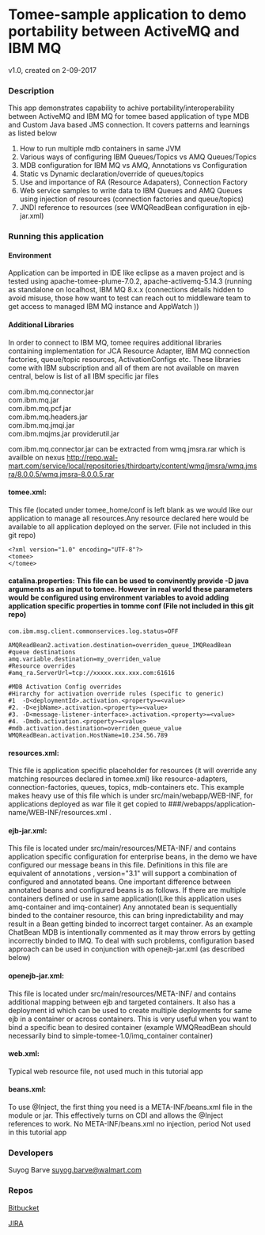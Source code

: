 # Tomee-sample application to demo portability between ActiveMQ and IBM MQ
v1.0, created on 2-09-2017

### Description
This app demonstrates capability to achive portability/interoperability between ActiveMQ and IBM MQ for tomee based application of type MDB and Custom Java based JMS connection. It covers patterns and learnings as listed below

1. How to run multiple mdb containers in same JVM
2. Various ways of configuring IBM Queues/Topics vs AMQ Queues/Topics 
3. MDB configuration for IBM MQ vs AMQ, Annotations vs Configuration
4. Static vs Dynamic declaration/override of queues/topics
5. Use and importance of RA (Resource Adapaters), Connection Factory
6. Web service samples to write data to IBM Queues and AMQ Queues using injection of resources (connection factories and queue/topics)
7. JNDI reference to resources (see WMQReadBean configuration in ejb-jar.xml)


### Running this application
#### Environment
Application can be imported in IDE like eclipse as a maven project and is tested using apache-tomee-plume-7.0.2, apache-activemq-5.14.3 (running as standalone on localhost, IBM MQ 8.x.x (connections details hidden to avoid misuse, those how want to test can reach out to middleware team to get access to managed IBM MQ instance and AppWatch ))

#### Additional Libraries
In order to connect to IBM MQ, tomee requires additional libraries containing implementation for JCA Resource Adapter, IBM MQ connection factories, queue/topic resources, ActivationConfigs etc. These libraries come with IBM subscription and all of them are not available on maven central, below is list of all IBM specific jar files

com.ibm.mq.connector.jar  
com.ibm.mq.jar      
com.ibm.mq.pcf.jar   
com.ibm.mq.headers.jar    
com.ibm.mq.jmqi.jar   
com.ibm.mqjms.jar
providerutil.jar

com.ibm.mq.connector.jar can be extracted from wmq.jmsra.rar which is availble on nexus
http://repo.wal-mart.com/service/local/repositories/thirdparty/content/wmq/jmsra/wmq.jmsra/8.0.0.5/wmq.jmsra-8.0.0.5.rar


#### tomee.xml: 
This file (located under tomee_home/conf is left blank as we would like our application to manage all resources.Any resource declared here would be available to all application deployed on the server.
(File not included in this git repo)
```
<?xml version="1.0" encoding="UTF-8"?>
<tomee>
</tomee>
```

#### catalina.properties: This file can be used to convinently provide -D java arguments as an input to tomee. However in real world these parameters would be configured using environment variables to avoid adding application specific properties in tomme conf (File not included in this git repo)

```
com.ibm.msg.client.commonservices.log.status=OFF

AMQReadBean2.activation.destination=overriden_queue_IMQReadBean
#queue destinations
amq.variable.destination=my_overriden_value
#Resource overrides
#amq_ra.ServerUrl=tcp://xxxxx.xxx.xxx.com:61616

#MDB Activation Config overrides
#Hirarchy for activation override rules (specific to generic)
#1  -D<deploymentId>.activation.<property>=<value>
#2. -D<ejbName>.activation.<property>=<value>
#3. -D<message-listener-interface>.activation.<property>=<value>
#4. -Dmdb.activation.<property>=<value>
#mdb.activation.destination=overriden_queue_value
WMQReadBean.activation.HostName=10.234.56.789
```

#### resources.xml: 
This file is application specific placeholder for resources (it will override any matching resources declared in tomee.xml) like resource-adapters, connection-factories, queues, topics, mdb-containers etc.
This example makes heavy use of this file which is under src/main/webapp/WEB-INF, for applications deployed as war file it get copied to ###/webapps/application-name/WEB-INF/resources.xml .

#### ejb-jar.xml: 
This file is located under src/main/resources/META-INF/  and contains application specific configuration for enterprise beans, in the demo we have configured our message beans in this file. Definitions in this file are equivalent of annotations , version="3.1" will support a combination of configured and annotated beans. One important difference between annotated beans and configured beans is as follows. If there are multiple containers defined or use in same application(Like this application uses amq-container and imq-container)
Any annotated bean is sequentially binded to the container resource, this can bring inpredictability and may result in a Bean getting binded to incorrect target container. As an example ChatBean MDB is intentionally commented as it may throw errors by getting incorrectly binded to IMQ. To deal with such problems, configuration based approach can be used in conjunction with openejb-jar.xml (as described below)

#### openejb-jar.xml: 
This file is located under src/main/resources/META-INF/  and contains additional mapping between ejb and targeted containers. It also has a deployment id which can be used to create multiple deployments for same ejb in a container or across containers. This is very useful when you want to bind a specific bean to desired container (example WMQReadBean should necessarily bind to simple-tomee-1.0/imq_container container)

#### web.xml: 
Typical web resource file, not used much in this tutorial app

#### beans.xml: 
To use @Inject, the first thing you need is a META-INF/beans.xml file in the module or jar. This effectively turns on CDI and allows the @Inject references to work. No META-INF/beans.xml no injection, period
Not used in this tutorial app


### Developers
  Suyog Barve <suyog.barve@walmart.com>

### Repos
  
  [Bitbucket](https://vcm.wal-mart.com/users/sbarve/repos/simple-tomee)
  
  [JIRA](https://tracker.wal-mart.com/)
	
